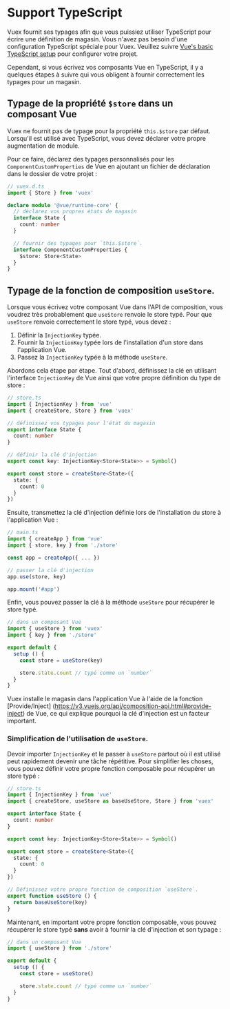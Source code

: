 # Support TypeScript

Vuex fournit ses typages afin que vous puissiez utiliser TypeScript pour écrire une définition de magasin. Vous n'avez pas besoin d'une configuration TypeScript spéciale pour Vuex. Veuillez suivre [Vue's basic TypeScript setup](https://v3.vuejs.org/guide/typescript-support.html) pour configurer votre projet.

Cependant, si vous écrivez vos composants Vue en TypeScript, il y a quelques étapes à suivre qui vous obligent à fournir correctement les typages pour un magasin.

## Typage de la propriété `$store` dans un composant Vue

Vuex ne fournit pas de typage pour la propriété `this.$store` par défaut. Lorsqu'il est utilisé avec TypeScript, vous devez déclarer votre propre augmentation de module.

Pour ce faire, déclarez des typages personnalisés pour les `ComponentCustomProperties` de Vue en ajoutant un fichier de déclaration dans le dossier de votre projet :

```ts
// vuex.d.ts
import { Store } from 'vuex'

declare module '@vue/runtime-core' {
  // déclarez vos propres états de magasin
  interface State {
    count: number
  }

  // fournir des typages pour `this.$store`.
  interface ComponentCustomProperties {
    $store: Store<State>
  }
}
```

## Typage de la fonction de composition `useStore`.

Lorsque vous écrivez votre composant Vue dans l'API de composition, vous voudrez très probablement que `useStore` renvoie le store typé. Pour que `useStore` renvoie correctement le store  typé, vous devez :

1. Définir la `InjectionKey` typée.
2. Fournir la `InjectionKey` typée lors de l'installation d'un store dans l'application Vue.
3. Passez la `InjectionKey` typée à la méthode `useStore`.

Abordons cela étape par étape. Tout d'abord, définissez la clé en utilisant l'interface `InjectionKey` de Vue ainsi que votre propre définition du type de store :

```ts
// store.ts
import { InjectionKey } from 'vue'
import { createStore, Store } from 'vuex'

// définissez vos typages pour l'état du magasin
export interface State {
  count: number
}

// définir la clé d'injection
export const key: InjectionKey<Store<State>> = Symbol()

export const store = createStore<State>({
  state: {
    count: 0
  }
})
```

Ensuite, transmettez la clé d'injection définie lors de l'installation du store à l'application Vue :

```ts
// main.ts
import { createApp } from 'vue'
import { store, key } from './store'

const app = createApp({ ... })

// passer la clé d'injection
app.use(store, key)

app.mount('#app')
```

Enfin, vous pouvez passer la clé à la méthode `useStore` pour récupérer le store typé.

```ts
// dans un composant Vue
import { useStore } from 'vuex'
import { key } from './store'

export default {
  setup () {
    const store = useStore(key)

    store.state.count // typé comme un `number`
  }
}
```

Vuex installe le magasin dans l'application Vue à l'aide de la fonction [Provide/Inject] (https://v3.vuejs.org/api/composition-api.html#provide-inject) de Vue, ce qui explique pourquoi la clé d'injection est un facteur important.

### Simplification de l'utilisation de `useStore`.

Devoir importer `InjectionKey` et le passer à `useStore` partout où il est utilisé peut rapidement devenir une tâche répétitive. Pour simplifier les choses, vous pouvez définir votre propre fonction composable pour récupérer un store typé :

```ts
// store.ts
import { InjectionKey } from 'vue'
import { createStore, useStore as baseUseStore, Store } from 'vuex'

export interface State {
  count: number
}

export const key: InjectionKey<Store<State>> = Symbol()

export const store = createStore<State>({
  state: {
    count: 0
  }
})

// Définissez votre propre fonction de composition `useStore`.
export function useStore () {
  return baseUseStore(key)
}
```

Maintenant, en important votre propre fonction composable, vous pouvez récupérer le store typé **sans** avoir à fournir la clé d'injection et son typage :

```ts
// dans un composant Vue
import { useStore } from './store'

export default {
  setup () {
    const store = useStore()

    store.state.count // typé comme un `number`
  }
}
```
